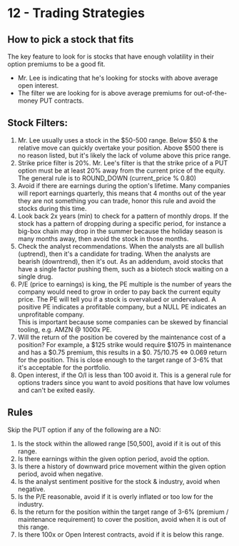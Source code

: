 # 12 - Trading Strategies

## How to pick a stock that fits

The key feature to look for is stocks that have enough volatility in their option premiums to be a good fit.
- Mr. Lee is indicating that he's looking for stocks with above average open interest.
- The filter we are looking for is above average premiums for out-of-the-money PUT contracts.

## Stock Filters:

1. Mr. Lee usually uses a stock in the $50-500 range. Below $50 & the relative move can quickly overtake your position. Above $500 there is no reason listed, but it's likely the lack of volume
   above this price range.
2. Strike price filter is 20%. Mr. Lee's filter is that the strike price of a PUT option must be at least 20% away from the current price of the equity. The general rule is to ROUND_DOWN
   (current_price % 0.80)
3. Avoid if there are earnings during the option's lifetime. Many companies will report earnings quarterly, this means that 4 months out of the year they are not something you can trade, honor
   this rule and avoid the stocks during this time.
4. Look back 2x years (min) to check for a pattern of monthly drops. If the stock has a pattern of dropping during a specific period, for instance a big-box chain may drop in the summer because the
   holiday season is many months away, then avoid the stock in those months.
5. Check the analyst recommendations. When the analysts are all bullish (uptrend), then it's a candidate for trading. When the analysts are bearish (downtrend), then it's out. As an addendum,
   avoid stocks that have a single factor pushing them, such as a biotech stock waiting on a single drug.
6. P/E (price to earnings) is king, the PE multiple is the number of years the company would need to grow in order to pay back the current equity price. The PE will tell you if a stock is
   overvalued or undervalued. A positive PE indicates a profitable company, but a NULL PE indicates an unprofitable company.  
   This is important because some companies can be skewed by financial tooling, e.g. AMZN @ 1000x PE.
7. Will the return of the position be covered by the maintenance cost of a position? For example, a $125 strike would require $1075 in maintenance and has a $0.75 premium, this results in a $0.
   75/10.75 <=> 0.069 return for the position. This is close enough to the target range of 3-6% that it's acceptable for the portfolio.
8. Open interest, if the O/I is less than 100 avoid it. This is a general rule for options traders since you want to avoid positions that have low volumes and can't be exited easily.

## Rules

Skip the PUT option if any of the following are a NO:
1. Is the stock within the allowed range [50,500], avoid if it is out of this range.
2. Is there earnings within the given option period, avoid the option.
3. Is there a history of downward price movement within the given option period, avoid when negative.
4. Is the analyst sentiment positive for the stock & industry, avoid when negative.
5. Is the P/E reasonable, avoid if it is overly inflated or too low for the industry.
6. Is the return for the position within the target range of 3-6% (premium / maintenance requirement) to cover the position, avoid when it is out of this range.
7. Is there 100x or Open Interest contracts, avoid if it is below this range.
